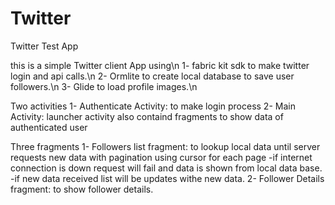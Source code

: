 # Twitter
Twitter Test App

this is a simple Twitter client App using\n
1- fabric kit sdk to make twitter login and api calls.\n
2- Ormlite to create local database to save user followers.\n
3- Glide to load profile images.\n

Two activities
1- Authenticate Activity: to make login process
2- Main Activity: launcher activity also containd fragments to show data of authenticated user

Three fragments 
1- Followers list fragment: to lookup local data until server requests new data with pagination using cursor for each page
 -if internet connection is down request will fail and data is shown from local data base.
 -if new data received list will be updates withe new data.
2- Follower Details fragment: to show follower details.



